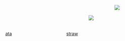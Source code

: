                                                ![](https://komarev.com/ghpvc/?username=yvoisen&color=921b44&style=for-the-badge&label=.+𝗹+𝘂+𝘀+𝘁+.&base=2274)




                                      ![](https://cdn.discordapp.com/attachments/934596480310853685/1432520891639795873/Untitled149_20251028000147_edit_59857082968469.png?ex=69015a8b&is=6900090b&hm=358eb5b7e3333777beea6a20a717a9429399ececdcf24b8ae245ec9cb8b40e1c&=&format=webp&quality=lossless&width=500&height=500)



                                                                [ata](https://yvoisen.atabook.org)                   [straw](https://yvoisen.straw.page)
